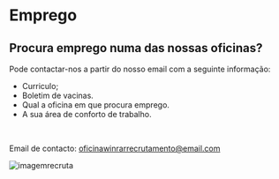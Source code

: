 # Emprego

## Procura emprego numa das nossas oficinas?

Pode contactar-nos a partir do nosso email com a seguinte informação:
+ Curriculo;
+ Boletim de vacinas.
+ Qual a oficina em que procura emprego.
+ A sua área de conforto de trabalho.

 <br />

Email de contacto: oficinawinrarrecrutamento@email.com


![imagemrecruta](https://cdn.discordapp.com/attachments/1049372613945851975/1188091546600476783/4.png?ex=6599437a&is=6586ce7a&hm=dcb37328b7a382d9d58684687d852d6eb43e165da9739780fc19186c276fc221&)
